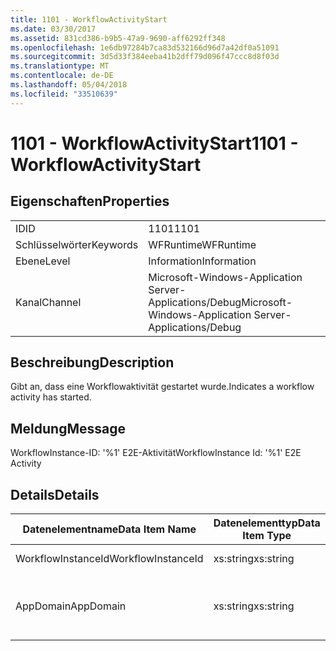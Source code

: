 ```yaml
---
title: 1101 - WorkflowActivityStart
ms.date: 03/30/2017
ms.assetid: 831cd386-b9b5-47a9-9690-aff6292ff348
ms.openlocfilehash: 1e6db97284b7ca83d532166d96d7a42df0a51091
ms.sourcegitcommit: 3d5d33f384eeba41b2dff79d096f47ccc8d8f03d
ms.translationtype: MT
ms.contentlocale: de-DE
ms.lasthandoff: 05/04/2018
ms.locfileid: "33510639"
---
```

# <a name="1101---workflowactivitystart"></a><span data-ttu-id="be2ff-102">1101 - WorkflowActivityStart</span><span class="sxs-lookup"><span data-stu-id="be2ff-102">1101 - WorkflowActivityStart</span></span>
## <a name="properties"></a><span data-ttu-id="be2ff-103">Eigenschaften</span><span class="sxs-lookup"><span data-stu-id="be2ff-103">Properties</span></span>  
  
|||  
|-|-|  
|<span data-ttu-id="be2ff-104">ID</span><span class="sxs-lookup"><span data-stu-id="be2ff-104">ID</span></span>|<span data-ttu-id="be2ff-105">1101</span><span class="sxs-lookup"><span data-stu-id="be2ff-105">1101</span></span>|  
|<span data-ttu-id="be2ff-106">Schlüsselwörter</span><span class="sxs-lookup"><span data-stu-id="be2ff-106">Keywords</span></span>|<span data-ttu-id="be2ff-107">WFRuntime</span><span class="sxs-lookup"><span data-stu-id="be2ff-107">WFRuntime</span></span>|  
|<span data-ttu-id="be2ff-108">Ebene</span><span class="sxs-lookup"><span data-stu-id="be2ff-108">Level</span></span>|<span data-ttu-id="be2ff-109">Information</span><span class="sxs-lookup"><span data-stu-id="be2ff-109">Information</span></span>|  
|<span data-ttu-id="be2ff-110">Kanal</span><span class="sxs-lookup"><span data-stu-id="be2ff-110">Channel</span></span>|<span data-ttu-id="be2ff-111">Microsoft-Windows-Application Server-Applications/Debug</span><span class="sxs-lookup"><span data-stu-id="be2ff-111">Microsoft-Windows-Application Server-Applications/Debug</span></span>|  
  
## <a name="description"></a><span data-ttu-id="be2ff-112">Beschreibung</span><span class="sxs-lookup"><span data-stu-id="be2ff-112">Description</span></span>  
 <span data-ttu-id="be2ff-113">Gibt an, dass eine Workflowaktivität gestartet wurde.</span><span class="sxs-lookup"><span data-stu-id="be2ff-113">Indicates a workflow activity has started.</span></span>  
  
## <a name="message"></a><span data-ttu-id="be2ff-114">Meldung</span><span class="sxs-lookup"><span data-stu-id="be2ff-114">Message</span></span>  
 <span data-ttu-id="be2ff-115">WorkflowInstance-ID: '%1' E2E-Aktivität</span><span class="sxs-lookup"><span data-stu-id="be2ff-115">WorkflowInstance Id: '%1' E2E Activity</span></span>  
  
## <a name="details"></a><span data-ttu-id="be2ff-116">Details</span><span class="sxs-lookup"><span data-stu-id="be2ff-116">Details</span></span>  
  
|<span data-ttu-id="be2ff-117">Datenelementname</span><span class="sxs-lookup"><span data-stu-id="be2ff-117">Data Item Name</span></span>|<span data-ttu-id="be2ff-118">Datenelementtyp</span><span class="sxs-lookup"><span data-stu-id="be2ff-118">Data Item Type</span></span>|<span data-ttu-id="be2ff-119">Beschreibung</span><span class="sxs-lookup"><span data-stu-id="be2ff-119">Description</span></span>|  
|--------------------|--------------------|-----------------|  
|<span data-ttu-id="be2ff-120">WorkflowInstanceId</span><span class="sxs-lookup"><span data-stu-id="be2ff-120">WorkflowInstanceId</span></span>|<span data-ttu-id="be2ff-121">xs:string</span><span class="sxs-lookup"><span data-stu-id="be2ff-121">xs:string</span></span>|<span data-ttu-id="be2ff-122">Die Instanz-ID für den Workflow.</span><span class="sxs-lookup"><span data-stu-id="be2ff-122">The workflow instance id.</span></span>|  
|<span data-ttu-id="be2ff-123">AppDomain</span><span class="sxs-lookup"><span data-stu-id="be2ff-123">AppDomain</span></span>|<span data-ttu-id="be2ff-124">xs:string</span><span class="sxs-lookup"><span data-stu-id="be2ff-124">xs:string</span></span>|<span data-ttu-id="be2ff-125">Die von AppDomain.CurrentDomain.FriendlyName zurückgegebene Zeichenfolge.</span><span class="sxs-lookup"><span data-stu-id="be2ff-125">The string returned by AppDomain.CurrentDomain.FriendlyName.</span></span>|
